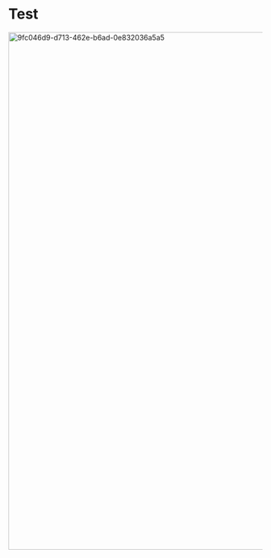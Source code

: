 # Test
<meta name="viewport" content="width=device-width, initial-scale=1.0">
<img width="1024" height="1024" alt="9fc046d9-d713-462e-b6ad-0e832036a5a5" src="https://github.com/user-attachments/assets/0480379e-0507-41ca-a736-ffc528856ef1" />

